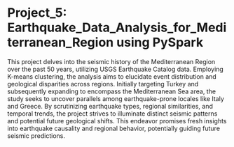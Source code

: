 # Project_5: Earthquake_Data_Analysis_for_Mediterranean_Region using PySpark

This project delves into the seismic history of the Mediterranean Region over the past 50 years, utilizing USGS Earthquake Catalog data. Employing K-means clustering, the analysis aims to elucidate event distribution and geological disparities across regions. Initially targeting Turkey and subsequently expanding to encompass the Mediterranean Sea area, the study seeks to uncover parallels among earthquake-prone locales like Italy and Greece. By scrutinizing earthquake types, regional similarities, and temporal trends, the project strives to illuminate distinct seismic patterns and potential future geological shifts. This endeavor promises fresh insights into earthquake causality and regional behavior, potentially guiding future seismic predictions.
